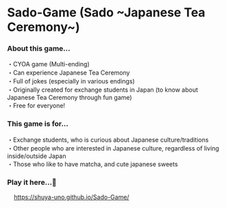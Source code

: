 
# Sado-Game (Sado \~Japanese Tea Ceremony\~)

### About this game...

・CYOA game (Multi-ending)  
・Can experience Japanese Tea Ceremony  
・Full of jokes (especially in various endings)  
・Originally created for exchange students in Japan (to know about Japanese Tea Ceremony through fun game)  
・Free for everyone!

### This game is for...

・Exchange students, who is curious about Japanese culture/traditions  
・Other people who are interested in Japanese culture, regardless of living inside/outside Japan  
・Those who like to have matcha, and cute japanese sweets


### Play it here...🍵

&nbsp;&nbsp;&nbsp;&nbsp;<https://shuya-uno.github.io/Sado-Game/>
